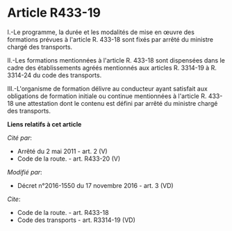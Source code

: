 # Article R433-19

I.-Le programme, la durée et les modalités de mise en œuvre des formations prévues à l'article R. 433-18 sont fixés par
arrêté du ministre chargé des transports. 

II.-Les formations mentionnées à l'article R. 433-18 sont dispensées dans le cadre des établissements agréés mentionnés aux
articles R. 3314-19 à R. 3314-24 du code des transports. 

III.-L'organisme de formation délivre au conducteur ayant satisfait aux obligations de formation initiale ou continue
mentionnées à l'article R. 433-18 une attestation dont le contenu est défini par arrêté du ministre chargé des transports.

**Liens relatifs à cet article**

_Cité par_:

  - Arrêté du 2 mai 2011 - art. 2 (V)
  - Code de la route. - art. R433-20 (V)

_Modifié par_:

  - Décret n°2016-1550 du 17 novembre 2016 - art. 3 (VD)

_Cite_:

  - Code de la route. - art. R433-18
  - Code des transports - art. R3314-19 (VD)
